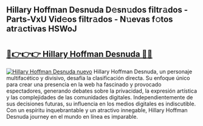 ## Hillary Hoffman Desnuda D𝚎sn𝚞dos filtr𝚊dos - Parts-VxU Vid𝚎os filtr𝚊dos - N𝚞evas f𝚘tos atr𝚊ctivas HSWoJ

# <h2><a href="http://mb6cnou.tromn.icu/?c=Hillary+Hoffman+Desnuda">🔗👉👉👉 Hillary Hoffman Desnuda 🔗🔗</a></h2>

[![Hillary Hoffman Desnuda nuevo](https://i.imgur.com/pEAQMta.gif)](http://mb6cnou.tromn.icu/?c=Hillary+Hoffman+Desnuda)
Hillary Hoffman Desnuda, un personaje multifacético y divisivo, desafía la clasificación directa. Su enfoque único para crear una presencia en la web ha fascinado y provocado espectadores, generando debates sobre la privacidad, la expresión artística y las complejidades de las comunidades digitales. Independientemente de sus decisiones futuras, su influencia en los medios digitales es indiscutible. Con un espíritu inquebrantable y un atractivo innegable, Hillary Hoffman Desnuda journey en el mundo en línea es imparable.
